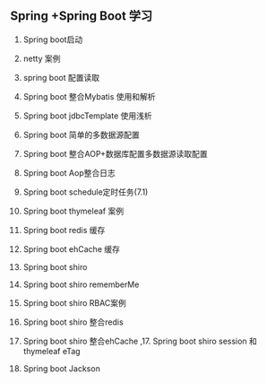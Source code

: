 ## Spring +Spring Boot 学习
 
1. Spring boot启动  
2. netty 案例 
3. spring boot 配置读取  
4. Spring boot 整合Mybatis 使用和解析
5. Spring boot jdbcTemplate 使用浅析
6. Spring boot 简单的多数据源配置
7. Spring boot 整合AOP+数据库配置多数据源读取配置
8. Spring boot Aop整合日志   
9. Spring boot schedule定时任务(7.1)
10. Spring boot thymeleaf 案例
11. Spring boot redis 缓存
12. Spring boot ehCache 缓存
13. Spring boot shiro
14. Spring boot shiro rememberMe
15. Spring boot shiro RBAC案例
16. Spring boot shiro 整合redis
17. Spring boot shiro 整合ehCache ,17. Spring boot shiro session 和thymeleaf eTag

18. Spring boot Jackson
